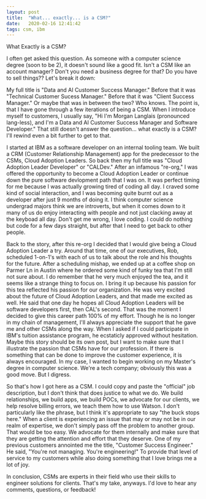 ```yaml
---
layout: post
title:  "What... exactly... is a CSM?"
date:   2020-02-16 12:41:42
tags: csm, ibm
---
```

What Exactly is a CSM?

I often get asked this question. As someone with a computer science degree (soon to be 2), it doesn't sound like a good fit. Isn't a CSM like an account manager? Don't you need a business degree for that? Do you have to sell things?? Let's break it down:

My full title is "Data and AI Customer Success Manager." Before that it was "Technical Customer Sucess Manager." Before that it was "Client Success Manager." Or maybe that was in between the two? Who knows. The point is, that I have gone through a few iterations of being a CSM. When I introduce myself to customers, I usually say, "Hi I'm Morgan Langlais (pronounced lang-less), and I'm a Data and AI Customer Success Manager and Software Developer." That still doesn't answer the question... what exactly is a CSM? I'll rewind even a bit further to get to that.

I started at IBM as a software developer on an internal tooling team. We built a CRM (Customer Relationship Management) app for the predecessor to the CSMs, Cloud Adoption Leaders. So back then my full title was "Cloud Adoption Leader Developer" or "CALDev." After an infamous "re-org," I was offered the opportunity to become a Cloud Adoption Leader or continue down the pure software devlopment path that I was on. It was perfect timing for me because I was actually growing tired of coding all day. I craved some kind of social interaction, and I was becoming quite burnt out as a developer after just 9 months of doing it. I think computer science undergrad majors think we are introverts, but when it comes down to it many of us do enjoy interacting with people and not just clacking away at the keyboad all day. Don't get me wrong, I love coding. I could do nothing but code for a few days straight, but after that I need to get back to other people.

Back to the story, after this re-org I decided that I would give being a Cloud Adoption Leader a try. Around that time, one of our executives, Rob, scheduled 1-on-1's with each of us to talk about the role and his thoughts for the future. After a scheduling mishap, we ended up at a coffee shop on Parmer Ln in Austin where he ordered some kind of funky tea that I'm still not sure about. I do remember that he very much enjoyed the tea, and it seems like a strange thing to focus on. I bring it up because his passion for this tea reflected his passion for our organization. He was very excited about the future of Cloud Adoption Leaders, and that made me excited as well. He said that one day he hopes all Cloud Adoption Leaders will be software developers first, then CAL's second. That was the moment I decided to give this career path 100% of my effort. Though he is no longer in my chain of management, I'll always appreciate the support that he gave me and other CSMs along the way. When I asked if I could participate in IBM's tuition assistance program, he ecstaticly approved without hesitation. Maybe this story should be its own post, but I want to make sure that I illustrate the passion that CSMs have for our profession. If there is something that can be done to improve the customer experience, it is always encouraged. In my case, I wanted to begin working on my Master's degree in computer science. We're a tech company; obviously this was a good move. But I digress.

So that's how I got here as a CSM. I could copy and paste the "official" job description, but I don't think that does justice to what we do. We build relationships, we build apps, we build POCs, we advocate for our clients, we help resolve billing errors, we teach them how to use Watson. I don't particularly like the phrase, but I think it's appropriate to say "the buck stops here." When a client is experiencing an issue that may or may not be in our realm of expertise, we don't simply pass off the problem to another group. That would be too easy. We advocate for them internally and make sure that they are getting the attention and effort that they deserve. One of my previous customers annointed me the title, "Customer Success Engineer." He said, "You're not managing. You're engineering!" To provide that level of service to my customers while also doing something that I love brings me a lot of joy.

In conclusion, CSMs are experts in their field who use their skills to engineer solutions for clients. That's my take, anyways. I'd love to hear any comments, questions, or feedback!